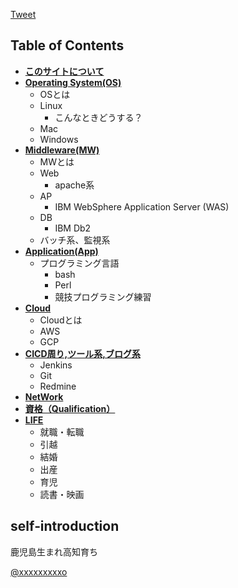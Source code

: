 <a href="https://twitter.com/share?ref_src=twsrc%5Etfw" class="twitter-share-button" data-show-count="false">Tweet</a><script async src="https://platform.twitter.com/widgets.js" charset="utf-8"></script>

## Table of Contents

* [**このサイトについて**](https://yusuoo.github.io/RTFSE/このサイトについて/)
* [**Operating System(OS)**](https://yusuoo.github.io/RTFSE/OperatingSystem(OS)/)
  * OSとは
  * Linux
    * こんなときどうする？
  * Mac
  * Windows
* [**Middleware(MW)**](https://yusuoo.github.io/RTFSE/Middleware(MW)/)
  * MWとは
  * Web
    * apache系
  * AP
    * IBM WebSphere Application Server (WAS)
  * DB
    * IBM Db2
  * バッチ系、監視系  
* [**Application(App)**](https://yusuoo.github.io/RTFSE/Application(App)/)
  * プログラミング言語
    * bash
    * Perl
    * 競技プログラミング練習
* [**Cloud**](https://yusuoo.github.io/RTFSE/Cloud/)
  * Cloudとは
  * AWS
  * GCP
* [**CICD周り,ツール系,ブログ系**](https://yusuoo.github.io/RTFSE/CICD周り,ツール系,ブログ系/)
  * Jenkins
  * Git
  * Redmine
* [**NetWork**](https://yusuoo.github.io/RTFSE/NetWork/)
* [**資格（Qualification）**](https://yusuoo.github.io/RTFSE/資格（Qualification）/)
* [**LIFE**](https://yusuoo.github.io/RTFSE/LIFE/)
  * 就職・転職
  * 引越
  * 結婚
  * 出産
  * 育児
  * 読書・映画

## self‐introduction


鹿児島生まれ高知育ち

<a href="https://twitter.com/xxxxxxxxx" target="_blank">@xxxxxxxxxo</a>
